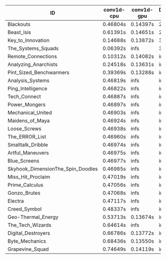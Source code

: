 |ID|conv1d-cpu|conv1d-gpu|DWSPConv2D-gpu|gemm-gpu|avg|
|-|-|-|-|-|-|
|Blackouts|0.46804s|0.14397s|2.93791s|1.97617s|1.38152s|
|Beast_Isis|0.61391s|0.14651s|2.93551s|1.97404s|1.41749s|
|Key_to_Innovation|0.14688s|0.13872s|3.19250s|2.21656s|1.42366s|
|The_Systems_Squads|0.06392s|infs|3.17642s|1.83947s|infs|
|Remote_Connections|0.10312s|0.14082s|infs|4.53228s|infs|
|Analyzing_Anarchists|0.24518s|0.13631s|infs|4.51343s|infs|
|Pint_Sized_Benchwarmers|0.39369s|0.13288s|infs|1.82946s|infs|
|Analysis_Systems|0.46819s|infs|infs|4.53768s|infs|
|Ping_Intelligence|0.46822s|infs|infs|4.53947s|infs|
|Tech_Connect|0.46887s|infs|infs|4.53322s|infs|
|Power_Mongers|0.46897s|infs|infs|4.55706s|infs|
|Mechanical_United|0.46903s|infs|infs|4.54904s|infs|
|Maidens_of_Maya|0.46924s|infs|infs|4.54616s|infs|
|Loose_Screws|0.46938s|infs|infs|4.54182s|infs|
|The_ERROR_List|0.46960s|infs|infs|4.55272s|infs|
|Smalltalk_Dribble|0.46974s|infs|infs|4.52427s|infs|
|Artful_Maneuvers|0.46975s|infs|infs|4.52555s|infs|
|Blue_Screens|0.46977s|infs|infs|4.55462s|infs|
|Skyhook_DimensionThe_Spin_Doodles|0.46985s|infs|infs|4.52871s|infs|
|Miss_Hit_Proclaim|0.47019s|infs|infs|4.52094s|infs|
|Prime_Calculus|0.47056s|infs|infs|4.53311s|infs|
|Gonzo_Brutes|0.47068s|infs|infs|4.73191s|infs|
|Electra|0.47117s|infs|infs|4.54707s|infs|
|Creed_Symbol|0.48337s|infs|infs|4.51213s|infs|
|Geo-Thermal_Energy|0.53713s|0.13674s|infs|4.51170s|infs|
|The_Tech_Wizards|0.64614s|infs|infs|4.55134s|infs|
|Digital_Destroyers|0.66786s|0.13772s|infs|4.51509s|infs|
|Byte_Mechanics|0.68436s|0.13550s|infs|4.51149s|infs|
|Grapevine_Squad|0.74649s|0.14119s|infs|4.50714s|infs|
